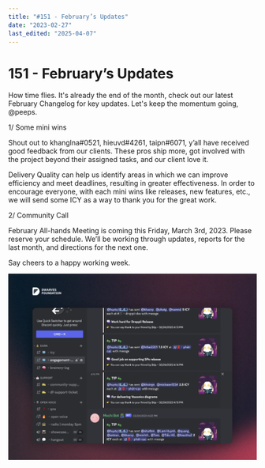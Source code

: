 ```yaml
---
title: "#151 - February’s Updates"
date: "2023-02-27"
last_edited: "2025-04-07"
---
```

# 151 - February’s Updates

How time flies. It's already the end of the month, check out our latest February Changelog for key updates. Let's keep the momentum going, @peeps.

1/ Some mini wins

Shout out to khanglna#0521, hieuvd#4261, taipn#6071, y’all have received good feedback from our clients. These pros ship more, got involved with the project beyond their assigned tasks, and our client love it.

Delivery Quality can help us identify areas in which we can improve efficiency and meet deadlines, resulting in greater effectiveness. In order to encourage everyone, with each mini wins like releases, new features, etc., we will send some ICY as a way to thank you for the great work.

2/ Community Call

February All-hands Meeting is coming this Friday, March 3rd, 2023. Please reserve your schedule. We’ll be working through updates, reports for the last month, and directions for the next one.

Say cheers to a happy working week.

![](assets/notion-image-1744007315999-rd9to.webp)
